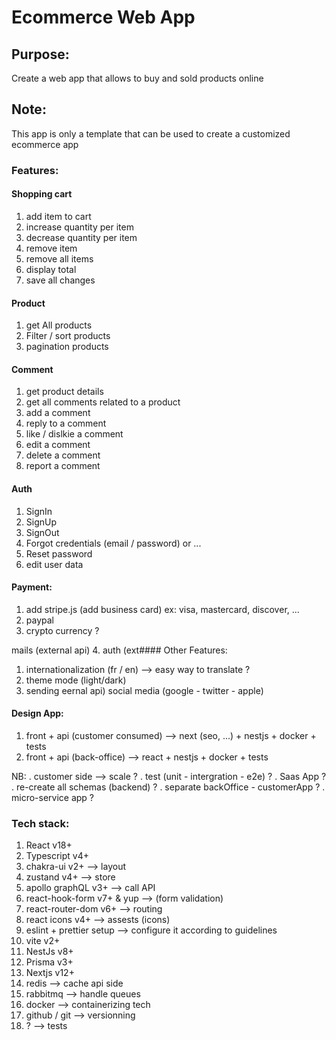 # Ecommerce Web App

## Purpose: 
Create a web app that allows to buy and sold products online
## Note:
This app is only a template that can be used to create a customized ecommerce app
### Features:
#### Shopping cart
1. add item to cart
2. increase quantity per item
3. decrease quantity per item
4. remove item
5. remove all items
6. display total
7. save all changes
#### Product
1. get All products
2. Filter / sort products
3. pagination products

#### Comment
1. get product details
2. get all comments related to a product
3. add a comment
4. reply to a comment
5. like / dislkie a comment
6. edit a comment
7. delete a comment
8. report a comment
#### Auth
1. SignIn
2. SignUp
3. SignOut
4. Forgot credentials (email / password) or ...
5. Reset password
6. edit user data

#### Payment:
1. add stripe.js (add business card) ex: visa, mastercard, discover, ...
2. paypal
3. crypto currency ?

mails (external api)
4. auth (ext#### Other Features:
1. internationalization (fr / en) --> easy way to translate ?
2. theme mode (light/dark)
3. sending eernal api) social media (google - twitter - apple)


#### Design App:
1. front + api (customer consumed) --> next (seo, ...) + nestjs + docker + tests
2. front + api (back-office) --> react + nestjs + docker + tests

NB: 
. customer side --> scale ?
. test (unit - intergration - e2e) ?
. Saas App ?
. re-create all schemas (backend) ?
. separate backOffice - customerApp ?
. micro-service app ?

### Tech stack:
1. React v18+
2. Typescript v4+
3. chakra-ui v2+ --> layout
4. zustand v4+ --> store
5. apollo graphQL v3+ --> call API
6. react-hook-form v7+ & yup --> (form validation)
7. react-router-dom v6+ --> routing
8. react icons v4+ --> assests (icons)
9. eslint + prettier setup --> configure it according to guidelines
10. vite v2+
11. NestJs v8+
12. Prisma v3+
13. Nextjs v12+
14. redis --> cache api side
15. rabbitmq --> handle queues
16. docker --> containerizing tech
17. github / git --> versionning
18. ? --> tests
